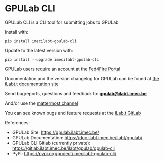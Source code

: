 GPULab CLI
==========

GPULab CLI is a CLI tool for submitting jobs to GPULab

Install with:

```shell
pip install imecilabt-gpulab-cli
```

Update to the latest version with:

```shell
pip install --upgrade imecilabt-gpulab-cli
```

GPULab users require an account at the [Fed4Fire Portal](https://portal.fed4fire.eu/)

Documentation and the version changelog for GPULab can be found at [the iLabt.t documentation site](https://doc.ilabt.imec.be/ilabt/gpulab/)

Send bugreports, questions and feedback to: **gpulab@ilabt.imec.be**

And/or use the [mattermost channel](https://mattermost.ilabt.imec.be/idlab/channels/gpulab-support)

You can see known bugs and feature requests at the [iLab.t GitLab](https://gitlab.ilabt.imec.be/ilabt/gpulab/issues)

References: 
- GPULab Site: https://gpulab.ilabt.imec.be/
- GPULab Documentation: https://doc.ilabt.imec.be/ilabt/gpulab/
- GPULab CLI Gitlab (currently private): https://gitlab.ilabt.imec.be/ilabt/gpulab/gpulab-cli
- PyPi: https://pypi.org/project/imecilabt-gpulab-cli/
